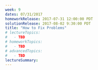 ```yaml
---
week: 9
dates: 07/31/2017
homeworkRelease: 2017-07-31 12:00:00 PDT
solutionRelease: 2017-08-02 9:30:00 PDT
title: "How to Fix Problems"
# lectureTopics:
#   - TBD
# homeworkTopics:
#   - TBD
# advancedTopics:
#   - TBD
lectureSummary:
---
```

